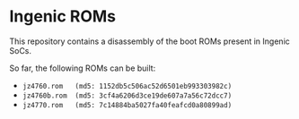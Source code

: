 Ingenic ROMs
===

This repository contains a disassembly of the boot ROMs present in Ingenic SoCs.

So far, the following ROMs can be built:

* `jz4760.rom	(md5: 1152db5c506ac52d6501eb993303982c)`
* `jz4760b.rom	(md5: 3cf4a6206d3ce19de607a7a56c72dcc7)`
* `jz4770.rom	(md5: 7c14884ba5027fa40feafcd0a80899ad)`
